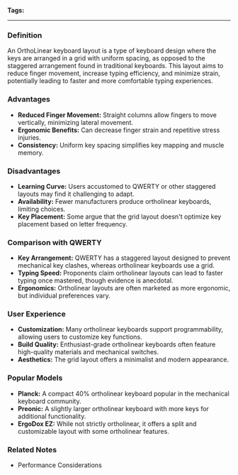 **Tags:** 

---

### **Definition**

An OrthoLinear keyboard layout is a type of keyboard design where the keys are arranged in a grid with uniform spacing, as opposed to the staggered arrangement found in traditional keyboards. This layout aims to reduce finger movement, increase typing efficiency, and minimize strain, potentially leading to faster and more comfortable typing experiences.

### **Advantages**

- **Reduced Finger Movement:** Straight columns allow fingers to move vertically, minimizing lateral movement.
- **Ergonomic Benefits:** Can decrease finger strain and repetitive stress injuries.
- **Consistency:** Uniform key spacing simplifies key mapping and muscle memory.

### **Disadvantages**

- **Learning Curve:** Users accustomed to QWERTY or other staggered layouts may find it challenging to adapt.
- **Availability:** Fewer manufacturers produce ortholinear keyboards, limiting choices.
- **Key Placement:** Some argue that the grid layout doesn't optimize key placement based on letter frequency.

### **Comparison with QWERTY**

- **Key Arrangement:** QWERTY has a staggered layout designed to prevent mechanical key clashes, whereas ortholinear keyboards use a grid.
- **Typing Speed:** Proponents claim ortholinear layouts can lead to faster typing once mastered, though evidence is anecdotal.
- **Ergonomics:** Ortholinear layouts are often marketed as more ergonomic, but individual preferences vary.

### **User Experience**

- **Customization:** Many ortholinear keyboards support programmability, allowing users to customize key functions.
- **Build Quality:** Enthusiast-grade ortholinear keyboards often feature high-quality materials and mechanical switches.
- **Aesthetics:** The grid layout offers a minimalist and modern appearance.

### **Popular Models**

- **Planck:** A compact 40% ortholinear keyboard popular in the mechanical keyboard community.
- **Preonic:** A slightly larger ortholinear keyboard with more keys for additional functionality.
- **ErgoDox EZ:** While not strictly ortholinear, it offers a split and customizable layout with some ortholinear features.

### **Related Notes**

- Performance Considerations